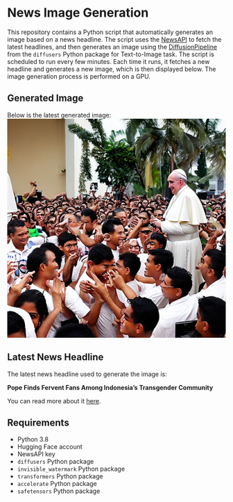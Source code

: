 # News Image Generation
This repository contains a Python script that automatically generates an image based on a news headline. The script uses the [NewsAPI](https://newsapi.org/) to fetch the latest headlines, and then generates an image using the [DiffusionPipeline](https://github.com/huggingface/diffusers) from the `diffusers` Python package for Text-to-Image task.
The script is scheduled to run every few minutes. Each time it runs, it fetches a new headline and generates a new image, which is then displayed below. The image generation process is performed on a GPU.

## Generated Image
Below is the latest generated image:
![Generated Image](image.png)

## Latest News Headline
The latest news headline used to generate the image is:

**Pope Finds Fervent Fans Among Indonesia’s Transgender Community**

You can read more about it [here](https://news.google.com/rss/articles/CBMijgFBVV95cUxPczBjMXNXNHV3NU9mSVVmWkFuT2lkcjlMOWNKRF9DRGlkUHJKSl9TMUgzSTVLam1PdmNoX0VDc0tibW9rNnVwYmg4WVlIaTZmdDdnQmJKMlU4RjN2VHExR2xnN2JaUHc0bktkTDJuclA5NE5Nb2RveFdfNXFLRE1vRVBic0Z1YUMyTHZUT1RB?oc=5).

## Requirements
- Python 3.8
- Hugging Face account
- NewsAPI key
- `diffusers` Python package
- `invisible_watermark` Python package
- `transformers` Python package
- `accelerate` Python package
- `safetensors` Python package
